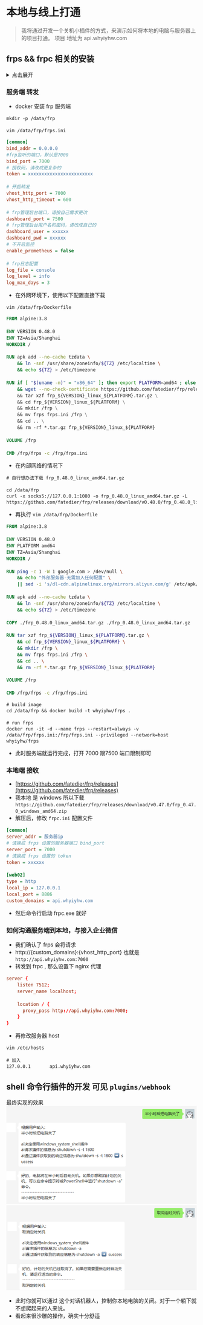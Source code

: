 # 本地与线上打通

> 我将通过开发一个关机小插件的方式，来演示如何将本地的电脑与服务器上的项目打通。
> 项目 地址为 api.whyiyhw.com

## frps && frpc 相关的安装

<details>
<summary>点击展开</summary>
</details>

### 服务端 转发
- docker 安装 frp 服务端
```shell
mkdir -p /data/frp

vim /data/frp/frps.ini
```

```ini
[common]
bind_addr = 0.0.0.0
#frp监听的端口，默认是7000
bind_port = 7000
# 授权码，请改成更复杂的
token = xxxxxxxxxxxxxxxxxxxxxxxx

# 开启转发
vhost_http_port = 7000
vhost_http_timeout = 600

# frp管理后台端口，请按自己需求更改
dashboard_port = 7500
# frp管理后台用户名和密码，请改成自己的
dashboard_user = xxxxxx
dashboard_pwd = xxxxxx
# 不开启监控
enable_prometheus = false

# frp日志配置
log_file = console
log_level = info
log_max_days = 3
```

- 在外网环境下，使用以下配置直接下载

```shell
vim /data/frp/Dockerfile
```

```dockerfile
FROM alpine:3.8

ENV VERSION 0.48.0
ENV TZ=Asia/Shanghai
WORKDIR /

RUN apk add --no-cache tzdata \
    && ln -snf /usr/share/zoneinfo/${TZ} /etc/localtime \
    && echo ${TZ} > /etc/timezone

RUN if [ "$(uname -m)" = "x86_64" ]; then export PLATFORM=amd64 ; else if [ "$(uname -m)" = "aarch64" ]; then export PLATFORM=arm64 ; fi fi \
	&& wget --no-check-certificate https://github.com/fatedier/frp/releases/download/v${VERSION}/frp_${VERSION}_linux_${PLATFORM}.tar.gz \ 
	&& tar xzf frp_${VERSION}_linux_${PLATFORM}.tar.gz \
	&& cd frp_${VERSION}_linux_${PLATFORM} \
	&& mkdir /frp \
	&& mv frps frps.ini /frp \
	&& cd .. \
	&& rm -rf *.tar.gz frp_${VERSION}_linux_${PLATFORM}

VOLUME /frp

CMD /frp/frps -c /frp/frps.ini
```
- 在内部网络的情况下

```shell
# 自行想办法下载 frp_0.48.0_linux_amd64.tar.gz

cd /data/frp
curl -x socks5://127.0.0.1:1080 -o frp_0.48.0_linux_amd64.tar.gz -L https://github.com/fatedier/frp/releases/download/v0.48.0/frp_0.48.0_linux_amd64.tar.gz
```
- 再执行 `vim /data/frp/Dockerfile`
```dockerfile
FROM alpine:3.8

ENV VERSION 0.48.0
ENV PLATFORM amd64
ENV TZ=Asia/Shanghai
WORKDIR /

RUN ping -c 1 -W 1 google.com > /dev/null \
    && echo "外部服务器-无需加入任何配置" \
    || sed -i 's/dl-cdn.alpinelinux.org/mirrors.aliyun.com/g' /etc/apk/repositories

RUN apk add --no-cache tzdata \
    && ln -snf /usr/share/zoneinfo/${TZ} /etc/localtime \
    && echo ${TZ} > /etc/timezone 
    
COPY ./frp_0.48.0_linux_amd64.tar.gz ./frp_0.48.0_linux_amd64.tar.gz

RUN tar xzf frp_${VERSION}_linux_${PLATFORM}.tar.gz \
	&& cd frp_${VERSION}_linux_${PLATFORM} \
	&& mkdir /frp \
	&& mv frps frps.ini /frp \
	&& cd .. \
	&& rm -rf *.tar.gz frp_${VERSION}_linux_${PLATFORM}

VOLUME /frp

CMD /frp/frps -c /frp/frps.ini
```

```shell
# build image
cd /data/frp && docker build -t whyiyhw/frps .

# run frps
docker run -it -d --name frps --restart=always -v /data/frp/frps.ini:/frp/frps.ini --privileged --network=host whyiyhw/frps
```
- 此时服务端就运行完成，打开 7000 跟7500 端口限制即可

### 本地端 接收
- [https://github.com/fatedier/frp/releases](https://github.com/fatedier/frp/releases)
- 我本地 是 windows 所以下载 `https://github.com/fatedier/frp/releases/download/v0.47.0/frp_0.47.0_windows_amd64.zip`
- 解压后，修改 `frpc.ini` 配置文件
```ini
[common]
server_addr = 服务器ip
# 请换成 frps 设置的服务器端口 bind_port
server_port = 7000
# 请换成 frps 设置的 token
token = xxxxxx

[web02]
type = http
local_ip = 127.0.0.1
local_port = 8886
custom_domains = api.whyiyhw.com
```
- 然后命令行启动 frpc.exe 就好

### 如何沟通服务端到本地，与接入企业微信

- 我们确认了 frps 会将请求
- http://{custom_domains}:{vhost_http_port}  也就是 `http://api.whyiyhw.com:7000`
- 转发到 frpc , 那么设置下 nginx 代理
```conf
server {
    listen 7512;
    server_name localhost;

    location / {
      proxy_pass http://api.whyiyhw.com:7000;
    }
}
```
- 再修改服务器 host
```shell
vim /etc/hosts

# 加入
127.0.0.1       api.whyiyhw.com
```

## shell 命令行插件的开发 可见 `plugins/webhook`

最终实现的效果
![img_4.png](img_4.png)
![img_3.png](img_3.png)
- 此时你就可以通过 这个对话机器人，控制你本地电脑的关闭。对于一个躺下就不想爬起来的人来说。
- 看起来很沙雕的操作，确实十分舒适